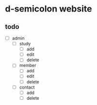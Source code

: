 # d-semicolon website

## todo

- [ ] admin
  - [ ] study
    - [ ] add
    - [ ] edit
    - [ ] delete
  - [ ] member
    - [ ] add
    - [ ] edit
    - [ ] delete
  - [ ] contact
    - [ ] add
    - [ ] delete
